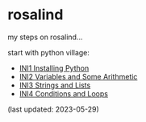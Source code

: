 # rosalind
my steps on rosalind...

start with python village:
- [INI1 Installing Python](hello.py)
- [INI2 Variables and Some Arithmetic](hypotenuse.py)
- [INI3 Strings and Lists](string.py)
- [INI4 Conditions and Loops](odds.py)

(last updated: 2023-05-29)
